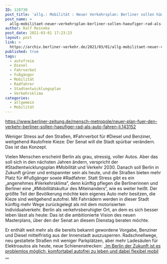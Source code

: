 ```yaml
---
ID: 128730
post_title: 'allg.: Mobilität : Neuer Verkehrsplan: Berliner sollen häufiger Rad als Auto fahren Weniger Stress auf den Straßen, Fahrverbot für Diesel und Benziner, weitgehend autofreie Kieze, aus Berliner Zeitung'
post_name: >
  allg-mobilitaet-neuer-verkehrsplan-berliner-sollen-haeufiger-rad-als-auto-fahren-weniger-stress-auf-den-strassen-fahrverbot-fuer-diesel-und-benziner-weitgehend-autofreie-kieze-aus-berliner-zei
author: Ralf Reineke
post_date: 2021-03-01 17:23:23
layout: post
link: >
  https://archiv.berliner-verkehr.de/2021/03/01/allg-mobilitaet-neuer-verkehrsplan-berliner-sollen-haeufiger-rad-als-auto-fahren-weniger-stress-auf-den-strassen-fahrverbot-fuer-diesel-und-benziner-weitgehend-autofreie-kieze-aus-berliner-zei/
published: true
tags:
  - autofreie
  - Diesel
  - Fahrverbot
  - Fußgänger
  - Mobilität
  - Radfahrer
  - Stadtentwicklungsplan
  - Verkehrsklima
categories:
  - allgemein
  - Mobilität
---
```

https://www.berliner-zeitung.de/mensch-metropole/neuer-plan-fuer-den-verkehr-berliner-sollen-haeufiger-rad-als-auto-fahren-li.143152

Weniger Stress auf den Straßen, #Fahrverbot für #Diesel und Benziner, weitgehend #autofreie Kieze: Der Senat will die Stadt spürbar verändern. Das ist das Konzept.

Vielen Menschen erscheint Berlin als grau, stressig, voller Autos. Aber das soll sich in den nächsten Jahren ändern, verspricht der #Stadtentwicklungsplan #Mobilität und Verkehr 2030. Danach soll Berlin in Zukunft grüner und entspannter sein als heute, und die Straßen bieten mehr Platz für #Fußgänger sowie #Radfahrer. Statt Stress gibt es ein „angenehmes #Verkehrsklima“, denn künftig pflegen die Berlinerinnen und Berliner eine „#Mobilitätskultur des Miteinanders“, wie es weiter heißt. Der größte Teil der Bevölkerung möchte kein eigenes Auto mehr besitzen, die Kieze sind weitgehend autofrei. Mit Fahrrädern werden in dieser Stadt künftig mehr Wege zurückgelegt als mit dem motorisierten Individualverkehr. Berlin als verkehrsberuhigter Ort, an dem es sich besser leben lässt als heute: Das ist die ambitionierte Vision des neuen Masterplans, über den der Senat an diesem Dienstag beraten möchte.

Er enthält weit mehr als die bereits bekannt gewordene Vorgabe, Benziner und Diesel mittelfristig aus der Innenstadt auszusperren. Radschnellwege, neu gestaltete Straßen mit weniger Parkplätzen, aber mehr Ladesäulen für Elektroautos als heute, neue Schienenstrecken: „<a href="https://www.berliner-zeitung.de/mensch-metropole/neuer-plan-fuer-den-verkehr-berliner-sollen-haeufiger-rad-als-auto-fahren-li.143152">Im Berlin der Zukunft ist es problemlos möglich, komfortabel autofrei zu leben und dabei flexibel mobil ...</a>
